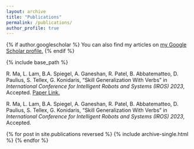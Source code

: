 ```yaml
---
layout: archive
title: "Publications"
permalink: /publications/
author_profile: true
---
```


{% if author.googlescholar %}
  You can also find my articles on <u><a href="{{author.googlescholar}}">my Google Scholar profile</a>.</u>
{% endif %}

{% include base_path %}

R. Ma, L. Lam, B.A. Spiegel, A. Ganeshan, R. Patel, B. Abbatematteo, D. Paulius, S. Tellex, G. Konidaris, “Skill Generalization With Verbs” in _International Conference for Intelligent Robots and Systems (IROS) 2023_, Accepted. <u><a href="https://cs.brown.edu/~gdk/pubs/skillgen_verbs.pdf">Paper Link</a>.</u>

R. Ma, L. Lam, B.A. Spiegel, A. Ganeshan, R. Patel, B. Abbatematteo, D. Paulius, S. Tellex, G. Konidaris, “Skill Generalization With Verbs” in _International Conference for Intelligent Robots and Systems (IROS) 2023_, Accepted.

{% for post in site.publications reversed %}
  {% include archive-single.html %}
{% endfor %}
